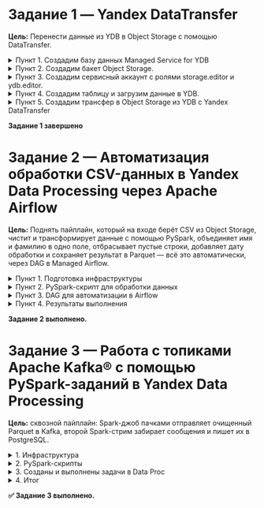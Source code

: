 # Задание 1 — Yandex DataTransfer

**Цель:** Перенести данные из YDB в Object Storage с помощью DataTransfer.

<details>
  <summary>Пункт 1. Создадим базу данных Managed Service for YDB</summary>

  ![image](https://github.com/user-attachments/assets/9e34b78b-1c2c-4ee0-b6ab-f5cac62a56fe)
</details>

<details>
  <summary>Пункт 2. Создадим бакет Object Storage.</summary>

  ![image](https://github.com/user-attachments/assets/bdbeb996-5857-499d-b0cf-7886db75f2e8)
</details>

<details>
  <summary>Пункт 3. Создадим сервисный аккаунт с ролями storage.editor и ydb.editor.</summary>

  ![image](https://github.com/user-attachments/assets/a579f606-5d3e-45d2-baaf-444b12ce0110)
</details>

<details>
  <summary>Пункт 4. Создадим таблицу и загрузим данные в YDB.</summary>

1. Создадим таблицу `transactions` со схемой:

   ```sql
   CREATE TABLE transactions (
     Customer_ID        Uint64,
     Name               Utf8,
     Surname            Utf8,
     Gender             Utf8,
     Birthdate          Utf8,
     Transaction_Amount Double,
     Date               Date,
     Merchant_Name      Utf8,
     Category           Utf8,
     PRIMARY KEY (Customer_ID, Date)
   );
   ```

2. Загрузим данные из `data.csv` в таблицу `transactions`:

   ```bash
   ydb --endpoint grpcs://ydb.serverless.yandexcloud.net:2135 \
       --database /ru-central1/b1gpr9g9kp75o3g7kv72/etn8bdk8duv4jk3vtp4q \
       --sa-key-file authorized_key.json \
       import file csv \
         --path transactions \
         --columns Customer_ID,Name,Surname,Gender,Birthdate,Transaction_Amount,Date,Merchant_Name,Category \
         --delimiter "," \
         --skip-rows 1 \
         --null-value "" \
         --verbose \
         data.csv
   ```

</details>


<details>
  <summary>Пункт 5. Создадим трансфер в Object Storage из YDB с Yandex DataTransfer</summary>

  **Источник:**
  ![image](https://github.com/user-attachments/assets/7329afad-64b1-45c5-81cb-a90989f8178c)

  **Приемник:**
  ![image](https://github.com/user-attachments/assets/62779a5f-a11b-46ec-8ac4-bf2e49159cc8)

  **Трансфер:**
  ![image](https://github.com/user-attachments/assets/6c932bc9-b744-4bd8-abec-27fb35b524e0)
  ![image](https://github.com/user-attachments/assets/43c856c0-cbc8-4d1a-a4ae-db312607474a)

  Данные появились в Object Storage, всё верно:
  ![image](https://github.com/user-attachments/assets/0d694099-5276-4003-bfc7-355a9b8d6c41)
</details>

**Задание 1 завершено**
# Задание 2 — Автоматизация обработки CSV-данных в Yandex Data Processing через Apache Airflow

**Цель:** Поднять пайплайн, который на входе берёт CSV из Object Storage, чистит и трансформирует данные с помощью PySpark, объединяет имя и фамилию в одно поле, отбрасывает пустые строки, добавляет дату обработки и сохраняет результат в Parquet — всё это автоматически, через DAG в Managed Airflow.

<details>
  <summary>Пункт 1. Подготовка инфраструктуры</summary>

  Кластер Managed Service for Apache Airflow:
  ![image](https://github.com/user-attachments/assets/c5c9f684-ed56-4d5f-aa1c-54950cda3619)

  Кластер Metastore:
  ![image](https://github.com/user-attachments/assets/c477f99f-f755-42f7-bafc-fa281ef5a287)
</details>

<details>
  <summary>Пункт 2. PySpark-скрипт для обработки данных</summary>

Мы написали `process_csv.py`, который:

1. Читает `s3a://etlexam/data.csv`
2. Фильтрует строки, где отсутствуют `Name` или `Surname`
3. Кастит колонки (`Customer_ID`, `Transaction_Amount`) и парсит даты (`Birthdate`, `Date`)
4. Объединяет `Name` + `Surname` → `FullName`
5. Добавляет колонку `processing_date = current_date()`
6. Дропает все оставшиеся строки с `NULL`
7. Сохраняет чистый DataFrame в Parquet по пути `s3a://etlexam/transactions_clean`

Скрипт лежит в `scripts/process_csv.py` в бакете.

</details>

<details>
  <summary>Пункт 3. DAG для автоматизации в Airflow</summary>

Файл `dags/data_processing_dag.py`:

* Первый таск создаёт кластер Yandex Data Proc.
* Второй таск запускает `process_csv.py`.
* Третий таск удаляет кластер (`ALL_DONE`).

В результате каждый день (по расписанию) пайплайн автоматически:

1. Создаёт Spark-кластер
2. Обрабатывает `data.csv`
3. Пишет `transactions_clean` в бакет
4. Удаляет кластер

</details>

<details>
  <summary>Пункт 4. Результаты выполнения</summary>

После успешного запуска DAG в бакете `etlexam` появилась папка:

```
transactions_clean/
 ├── _SUCCESS
 └── part-00000-...-c000.snappy.parquet
```

Файл `part-00000-...-c000.snappy.parquet` содержит чистые данные со схемой:

| Customer\_ID | FullName        | Transaction\_Amount | Birthdate  | Date       | Merchant\_Name         | Category | processing\_date |
| ------------ | --------------- | ------------------- | ---------- | ---------- | ---------------------- | -------- | ---------------- |
| 752858       | Sean Rodriguez  | 35.47               | 2002-10-20 | 2023-04-03 | Smith-Russell          | Cosmetic | 2025-06-19       |
| 26381        | Michelle Phelps | 2552.72             | 1985-10-24 | 2023-07-17 | Peck, Spence and Young | Travel   | 2025-06-19       |
| …            | …               | …                   | …          | …          | …                      | …        | …                |

  DAG запустился успешно:

![image](https://github.com/user-attachments/assets/6da726fb-b235-45a7-8fe8-1e210eb68ed0)

  В Object Storage появились нужные файлы и логи:
  
![image](https://github.com/user-attachments/assets/c68f7274-7fb4-4f9b-80d4-1f41394569c8)

</details>

**Задание 2 выполнено.**

# Задание 3 — Работа с топиками Apache Kafka® с помощью PySpark-заданий в Yandex Data Processing

**Цель:** сквозной пайплайн: Spark-джоб пачками отправляет очищенный Parquet в Kafka, второй Spark-стрим забирает сообщения и пишет их в PostgreSQL.

<details>
<summary>1. Инфраструктура</summary>

Подняты кластеры Data Proc, Kafka, Postgres. Настроен сервисный аккаунты и создан бакет.

</details>

<details>
<summary>2. PySpark-скрипты</summary>

| Файл | Действие                                                                                                                                   |
| ---- |--------------------------------------------------------------------------------------------------------------------------------------------|
| `kafka-write.py` | читает `s3a://etlexam/transactions_clean`, каждые **100** строк пока не кончится ⇒ JSON ⇒ Kafka                                            |
| `kafka-read-stream.py` | создаёт `transactions_stream` (JDBC DDL) и стримом пишет данные из кафки в Postgres (`trigger = 1 s`, checkpoint очереди в Object Storage) |

</details>

<details>
<summary>3. Созданы и выполнены задачи в Data Proc</summary>

Запись (Задание завершено, т.к. настроено завершение по окончаю данных)

![image](https://github.com/user-attachments/assets/d75d16c8-0305-4da0-9f0a-844c030051b8)

Чтение (Задание остановлено, т.к. настроено бесконечное чтение из кафки, работает до того, пока его не остановят руками)

![image](https://github.com/user-attachments/assets/211b10c6-7243-4c6c-a28a-775a78bf8749)


</details>

<details>
<summary>4. Итог</summary>

Задачи выполнились, данные из отчищенного parquet появились в базе Postgres.

![image](https://github.com/user-attachments/assets/40a57970-01a3-4bcc-8488-3d5729c4ea75)


</details>

**✅ Задание 3 выполнено.**
